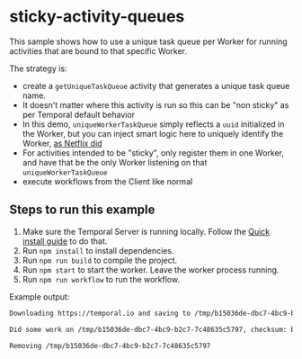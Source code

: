 # sticky-activity-queues

This sample shows how to use a unique task queue per Worker for running activities that are bound to that specific Worker.

The strategy is:

-  create a `getUniqueTaskQueue` activity that generates a unique task queue name.
  - It doesn't matter where this activity is run so this can be "non sticky" as per Temporal default behavior
  - In this demo, `uniqueWorkerTaskQueue` simply reflects a `uuid` initialized in the Worker, but you can inject smart logic here to uniquely identify the Worker, [as Netflix did](https://community.temporal.io/t/using-dynamic-task-queues-for-traffic-routing/3045)
- For activities intended to be "sticky", only register them in one Worker, and have that be the only Worker listening on that `uniqueWorkerTaskQueue`
- execute workflows from the Client like normal

## Steps to run this example

1. Make sure the Temporal Server is running locally. Follow the [Quick install guide](https://docs.temporal.io/docs/server/quick-install) to do that.
2. Run `npm install` to install dependencies.
3. Run `npm run build` to compile the project.
4. Run `npm start` to start the worker. Leave the worker process running.
5. Run `npm run workflow` to run the workflow.

Example output:

```bash
Downloading https://temporal.io and saving to /tmp/b15036de-dbc7-4bc9-b2c7-7c48635c5797

Did some work on /tmp/b15036de-dbc7-4bc9-b2c7-7c48635c5797, checksum: b3fc767460efa514753a75e6f3d7af97

Removing /tmp/b15036de-dbc7-4bc9-b2c7-7c48635c5797
```